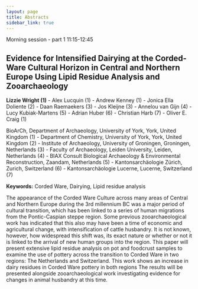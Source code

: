 ```yaml
---
layout: page
title: Abstracts
sidebar_link: true
---
```


Morning session - part 1 11:15-12:45


<h2>Evidence for Intensified Dairying at the Corded-Ware Cultural Horizon in Central and Northern Europe Using Lipid Residue Analysis and Zooarchaeology</h2>
<p><strong>Lizzie Wright (1)</strong>  - Alex Lucquin (1) - Andrew Kenney (1) - Jonica Ella Doliente (2) - Daan Raemaekers (3) - Jos Kleijne (3) - Annelou van Gijn (4) - Lucy Kubiak-Martens (5) - Adrian Huber (6) - Christian Harb (7) - Oliver E. Craig (1)</p>

<p>BioArCh, Department of Archaeology, University of York, York, United Kingdom (1) - Department of Chemistry, University of York, York, United Kingdom (2) - Institute of Archaeology, University of Groningen, Groningen, Netherlands (3) - Faculty of Archaeology, Leiden University, Leiden, Netherlands (4) - BIAX Consult Biological Archaeology & Environmental Reconstruction, Zaandam, Netherlands (5) - Kantonsarchäologie Zürich, Zurich, Switzerland (6) - Kantonsarchäologie Lucerne, Lucerne, Switzerland (7)</p>

<p><strong>Keywords:</strong> Corded Ware, Dairying, Lipid residue analysis</p>

<p>The appearance of the Corded Ware Culture across many areas of Central and Northern Europe during the 3rd millennium BC was a major period of cultural transition, which has been linked to a series of human migrations from the Pontic-Caspian steppe region. Some previous zooarchaeological work has indicated that this also may have been a time of economic and agricultural change, with intensification of cattle husbandry. It is not known, however, how widespread this shift was, its exact nature or whether or not it is linked to the arrival of new human groups into the region. This paper will present extensive lipid residue analysis on pot and foodcrust samples to examine the use of pottery across the transition to Corded Ware in two regions: The Netherlands and Switzerland. This work shows an increase in dairy residues in Corded Ware pottery in both regions The results will be presented alongside zooarchaeological work investigating evidence for changes in animal husbandry at this time.</p>
